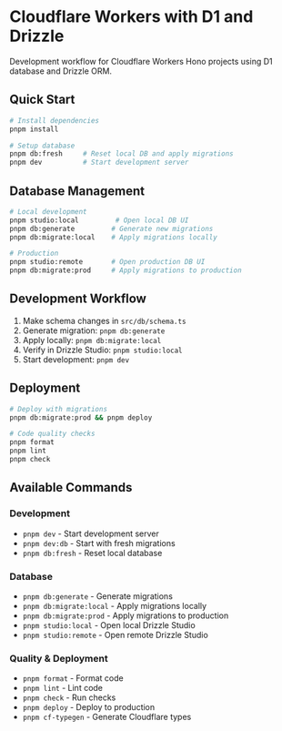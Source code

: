 # Cloudflare Workers with D1 and Drizzle

Development workflow for Cloudflare Workers Hono  projects using D1 database and Drizzle ORM.

## Quick Start

```bash
# Install dependencies
pnpm install

# Setup database
pnpm db:fresh     # Reset local DB and apply migrations
pnpm dev          # Start development server
```

## Database Management

```bash
# Local development
pnpm studio:local         # Open local DB UI
pnpm db:generate         # Generate new migrations
pnpm db:migrate:local    # Apply migrations locally

# Production
pnpm studio:remote       # Open production DB UI
pnpm db:migrate:prod     # Apply migrations to production
```

## Development Workflow

1. Make schema changes in `src/db/schema.ts`
2. Generate migration: `pnpm db:generate`
3. Apply locally: `pnpm db:migrate:local`
4. Verify in Drizzle Studio: `pnpm studio:local`
5. Start development: `pnpm dev`

## Deployment

```bash
# Deploy with migrations
pnpm db:migrate:prod && pnpm deploy

# Code quality checks
pnpm format
pnpm lint
pnpm check
```

## Available Commands

### Development
- `pnpm dev` - Start development server
- `pnpm dev:db` - Start with fresh migrations
- `pnpm db:fresh` - Reset local database

### Database
- `pnpm db:generate` - Generate migrations
- `pnpm db:migrate:local` - Apply migrations locally
- `pnpm db:migrate:prod` - Apply migrations to production
- `pnpm studio:local` - Open local Drizzle Studio
- `pnpm studio:remote` - Open remote Drizzle Studio

### Quality & Deployment
- `pnpm format` - Format code
- `pnpm lint` - Lint code
- `pnpm check` - Run checks
- `pnpm deploy` - Deploy to production
- `pnpm cf-typegen` - Generate Cloudflare types